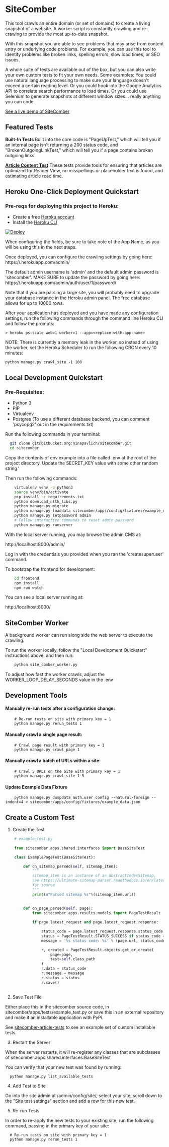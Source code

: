 # SiteComber

This tool crawls an entire domain (or set of domains) to create a living snapshot of a website. A worker script is constantly crawling and re-crawing to provide the most up-to-date snapshot.

With this snapshot you are able to see problems that may arise from content entry or underlying code problems. For example, you can use this tool to identify problems like broken links, spelling errors, slow load times, or SEO issues.

A whole suite of tests are available out of the box, but you can also write your own custom tests to fit your own needs. Some examples: You could use natural language processing to make sure your language doesn't exceed a certain reading level. Or you could hook into the Google Analytics API to correlate search performance to load times. Or you could use Selenium to generate snapshots at different window sizes... really anything you can code.

[See a live demo of SiteComber](https://sitecomber-ninalp.herokuapp.com/1/)

## Featured Tests

**Built-In Tests** Built into the core code is "PageUpTest," which will tell you if an internal page isn't returning a 200 status code, and "BrokenOutgoingLinkTest," which will tell you if a page contains broken outgoing links.

**[Article Content Test](https://github.com/ninapavlich/sitecomber-article-tests)** These tests provide tools for ensuring that articles are optimized for Reader View, no misspellings or placeholder text is found, and estimating article read time.

## Heroku One-Click Deployment Quickstart

### Pre-reqs for deploying this project to Heroku:

- Create a free [Heroku account](https://signup.heroku.com/)
- Install the [Heroku CLI](https://devcenter.heroku.com/articles/heroku-cli)

[![Deploy](https://www.herokucdn.com/deploy/button.svg)](https://heroku.com/deploy?template=https://github.com/ninapavlich/sitecomber/blob/master)

When configuring the fields, be sure to take note of the App Name, as you will be using this in the next steps.


Once deployed, you can configure the crawling settings by going here: https://<replace-with-app-name>.herokuapp.com/admin/

The default admin username is 'admin' and the default admin password is 'sitecomber'. MAKE SURE to update the password by going here: https://<replace-with-app-name>.herokuapp.com/admin/auth/user/1/password/

Note that if you are parsing a large site, you will probably need to upgrade your database instance in the Heroku admin panel. The free database allows for up to 10000 rows.

After your application has deployed and you have made any configuration settings, run the following commands through the command line Heroku CLI and follow the prompts:

    > heroku ps:scale web=1 worker=1 --app=<replace-with-app-name>

NOTE: There is currently a memory leak in the worker, so instead of using the worker, set the Heroku Scheduler to run the following CRON every 10 minutes:

    python manage.py crawl_site -1 100

## Local Development Quickstart

### Pre-Requisites:

- Python 3
- PIP
- Virtualenv
- Postgres (To use a different database backend, you can comment 'psycopg2' out in the requirements.txt)

Run the following commands in your terminal:

```bash
  git clone git@bitbucket.org:ninapavlich/sitecomber.git
  cd sitecomber
```

Copy the contents of env.example into a file called .env at the root of the
project directory. Update the SECRET_KEY value with some other random string.'

Then run the following commands:

```bash
    virtualenv venv -p python3
    source venv/bin/activate
    pip install -r requirements.txt
    python download_nltk_libs.py
    python manage.py migrate
    python manage.py loaddata sitecomber/apps/config/fixtures/example_data.json
    python manage.py setpassword admin
    # Follow interactive commands to reset admin password
    python manage.py runserver
```

With the local server running, you may browse the admin CMS at:

http://localhost:8000/admin/

Log in with the credentials you provided when you ran the 'createsuperuser' command.

To bootstrap the frontend for development:

```bash
    cd frontend
    npm install
    npm run watch
```

You can see a local server running at:

http://localhost:8000/

## SiteComber Worker

A background worker can run along side the web server to execute the crawling.

To run the worker locally, follow the "Local Development Quickstart" instructions above, and then run:

```bash
    python site_comber_worker.py
```

To adjust how fast the worker crawls, adjust the WORKER_LOOP_DELAY_SECONDS value in the .env

## Development Tools

#### Manually re-run tests after a configuration change:

```
    # Re-run tests on site with primary key = 1
    python manage.py rerun_tests 1
```

#### Manually crawl a single page result:

```
    # Crawl page result with primary key = 1
    python manage.py crawl_page 1
```

#### Manually crawl a batch of URLs within a site:

```
    # Crawl 5 URLs on the Site with primary key = 1
    python manage.py crawl_site 1 5
```

#### Update Example Data Fixture

```
    python manage.py dumpdata auth.user config --natural-foreign --indent=4 > sitecomber/apps/config/fixtures/example_data.json
```

## Create a Custom Test

1. Create the Test

```python
    # example_test.py 
    
    from sitecomber.apps.shared.interfaces import BaseSiteTest

    class ExamplePageTest(BaseSiteTest):

        def on_sitemap_parsed(self, sitemap_item):
            """
            sitemap_item is an instance of an AbstractIndexSitemap,
            see https://ultimate-sitemap-parser.readthedocs.io/en/latest/usp.objects.html#module-usp.objects.sitemap
            for source
            """
            print(u"Parsed sitemap %s"%(sitemap_item.url))
            
          
        def on_page_parsed(self, page):
            from sitecomber.apps.results.models import PageTestResult

            if page.latest_request and page.latest_request.response:

                status_code = page.latest_request.response.status_code
                status = PageTestResult.STATUS_SUCCESS if status_code == 200 else PageTestResult.STATUS_ERROR
                message = '%s status code: %s' % (page.url, status_code)

                r, created = PageTestResult.objects.get_or_create(
                    page=page,
                    test=self.class_path
                )
                r.data = status_code
                r.message = message
                r.status = status
                r.save()
            
```

2. Save Test File

Either place this in the sitecomber source code, in sitecomber/apps/tests/example_test.py or save this in an external repository and make it an installable application with PyPi. 

See [sitecomber-article-tests](https://github.com/ninapavlich/sitecomber-article-tests) to see an example set of custom installable tests.

3. Restart the Server

When the server restarts, it will re-register any classes that are subclasses of sitecomber.apps.shared.interfaces.BaseSiteTest

You can verify that your new test was found by running:
```
  python manage.py list_available_tests
```

4. Add Test to Site

Go into the site admin at /admin/config/site/, select your site, scroll down to the "Site test settings" section and add a row for this new test.

5. Re-run Tests

In order to re-apply the new tests to your existing site, run the following command, passing in the primary key of your site:

```
  # Re-run tests on site with primary key = 1
  python manage.py rerun_tests 1
```

